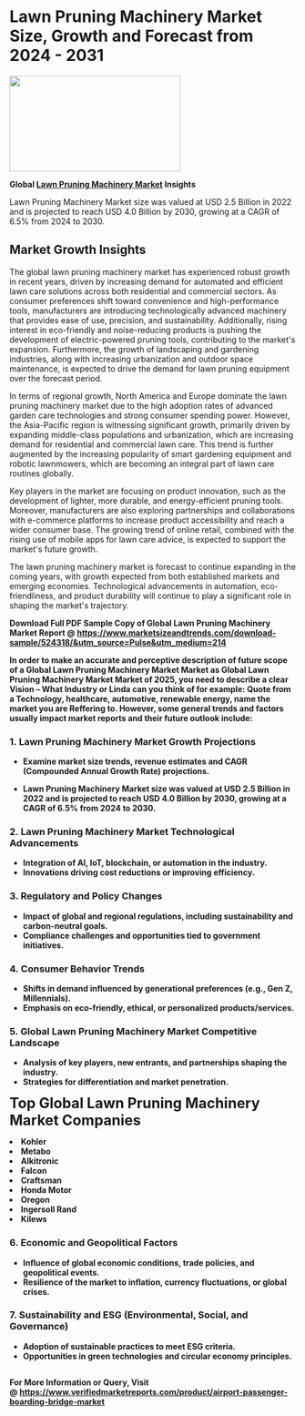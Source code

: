 <H1>Lawn Pruning Machinery Market Size, Growth and Forecast from 2024 - 2031</H1><img class="aligncenter size-medium wp-image-584254" src="https://thirdeyenews.in/wp-content/uploads/2024/09/Global-Market-Research-300x168.jpeg" alt="" width="300" height="168" /><p><strong>Global&nbsp;<a href="https://www.marketsizeandtrends.com/download-sample/524318/&amp;utm_source=Pulse&amp;utm_medium=214">Lawn Pruning Machinery Market</a> Insights</strong></p><p>Lawn Pruning Machinery Market size was valued at USD 2.5 Billion in 2022 and is projected to reach USD 4.0 Billion by 2030, growing at a CAGR of 6.5% from 2024 to 2030.</p><p><h2>Market Growth Insights</h2> <p>The global lawn pruning machinery market has experienced robust growth in recent years, driven by increasing demand for automated and efficient lawn care solutions across both residential and commercial sectors. As consumer preferences shift toward convenience and high-performance tools, manufacturers are introducing technologically advanced machinery that provides ease of use, precision, and sustainability. Additionally, rising interest in eco-friendly and noise-reducing products is pushing the development of electric-powered pruning tools, contributing to the market's expansion. Furthermore, the growth of landscaping and gardening industries, along with increasing urbanization and outdoor space maintenance, is expected to drive the demand for lawn pruning equipment over the forecast period.</p> <p><strong></strong></p> <p>In terms of regional growth, North America and Europe dominate the lawn pruning machinery market due to the high adoption rates of advanced garden care technologies and strong consumer spending power. However, the Asia-Pacific region is witnessing significant growth, primarily driven by expanding middle-class populations and urbanization, which are increasing demand for residential and commercial lawn care. This trend is further augmented by the increasing popularity of smart gardening equipment and robotic lawnmowers, which are becoming an integral part of lawn care routines globally.</p> <p>Key players in the market are focusing on product innovation, such as the development of lighter, more durable, and energy-efficient pruning tools. Moreover, manufacturers are also exploring partnerships and collaborations with e-commerce platforms to increase product accessibility and reach a wider consumer base. The growing trend of online retail, combined with the rising use of mobile apps for lawn care advice, is expected to support the market's future growth.</p> <p>The lawn pruning machinery market is forecast to continue expanding in the coming years, with growth expected from both established markets and emerging economies. Technological advancements in automation, eco-friendliness, and product durability will continue to play a significant role in shaping the market's trajectory.</p> <p><strong></p><p><span class=""><strong>Download Full PDF Sample Copy of Global Lawn Pruning Machinery Market Report</strong> @ <a href="https://www.marketsizeandtrends.com/download-sample/524318/&amp;utm_source=Pulse&amp;utm_medium=214" target="_blank">https://www.marketsizeandtrends.com/download-sample/524318/&amp;utm_source=Pulse&amp;utm_medium=214</a></span></p><p>In order to make an accurate and perceptive description of future scope of a Global&nbsp;Lawn Pruning Machinery Market Market as Global&nbsp;Lawn Pruning Machinery Market Market of 2025, you need to describe a clear Vision &ndash; What Industry or Linda can you think of for example: Quote from a Technology, healthcare, automotive, renewable energy, name the market you are Reffering to. However, some general trends and factors usually impact market reports and their future outlook include:</p><h3>1.&nbsp;<strong>Lawn Pruning Machinery Market Growth Projections</strong></h3><ul><li>Examine market size trends, revenue estimates and CAGR (Compounded Annual Growth Rate) projections.</li><li><p>Lawn Pruning Machinery Market size was valued at USD 2.5 Billion in 2022 and is projected to reach USD 4.0 Billion by 2030, growing at a CAGR of 6.5% from 2024 to 2030.</p></li></ul><h3>2.&nbsp;<strong>Lawn Pruning Machinery Market Technological Advancements</strong></h3><ul><li>Integration of AI, IoT, blockchain, or automation in the industry.</li><li>Innovations driving cost reductions or improving efficiency.</li></ul><h3>3.&nbsp;<strong>Regulatory and Policy Changes</strong></h3><ul><li>Impact of global and regional regulations, including sustainability and carbon-neutral goals.</li><li>Compliance challenges and opportunities tied to government initiatives.</li></ul><h3>4.&nbsp;<strong>Consumer Behavior Trends</strong></h3><ul><li>Shifts in demand influenced by generational preferences (e.g., Gen Z, Millennials).</li><li>Emphasis on eco-friendly, ethical, or personalized products/services.</li></ul><h3>5.&nbsp;<strong>Global Lawn Pruning Machinery Market Competitive Landscape</strong></h3><ul><li>Analysis of key players, new entrants, and partnerships shaping the industry.</li><li>Strategies for differentiation and market penetration.</li></ul><p data-pm-slice="1 1 []"><span style="color: inherit; font-family: inherit; font-size: 25px;">Top Global Lawn Pruning Machinery Market Companies</span></p><div class="" data-test-id=""><p><li>Kohler</li><li> Metabo</li><li> Alkitronic</li><li> Falcon</li><li> Craftsman</li><li> Honda Motor</li><li> Oregon</li><li> Ingersoll Rand</li><li> Kilews</li></p></div><h3>6.&nbsp;<strong>Economic and Geopolitical Factors</strong></h3><ul><li>Influence of global economic conditions, trade policies, and geopolitical events.</li><li>Resilience of the market to inflation, currency fluctuations, or global crises.</li></ul><h3>7.&nbsp;<strong>Sustainability and ESG (Environmental, Social, and Governance)</strong></h3><ul><li>Adoption of sustainable practices to meet ESG criteria.</li><li>Opportunities in green technologies and circular economy principles.</li></ul><h2><strong style="font-size: 14px;">For More Information or Query, Visit @&nbsp;</strong><a style="background-color: #ffffff; font-size: 14px;" href="https://www.marketsizeandtrends.com/report/lawn-pruning-machinery-market/" target="_blank">https://www.verifiedmarketreports.com/product/airport-passenger-boarding-bridge-market</a></h2>
